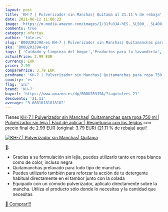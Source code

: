 ```yaml
---
layout: post
title: 'KH-7 | Pulverizador sin Manchas| Quitama al 21.11 % de rebaja'
date: 2021-06-12 11:00:23
image: 'https://m.media-amazon.com/images/I/31fu3JA-hES._SL500_._SL400_.jpg'
comments: true
category: ofertas
author: 'tole.es'
slug: 'B00U2R3J9A-es KH-7 | Pulverizador sin Manchas| Quitamanchas para ropa...'
sku: 'B00U2R3J9A-es'
tags: [ 'Cuidado y limpieza del hogar','Productos para la lavandería','Quitamanchas para textiles','Salud y cuidado personal','kh-7','lejía', ]
actualPrice: 2.99 EUR
currency: EUR
price: 2.99
comparePrice: 3.79 EUR
prodname: 'KH-7 | Pulverizador sin Manchas| Quitamanchas para ropa 750 ml | Pulverizador sin lejía | Fácil de aplicar | Respetuoso con los tejidos'
country: 'es'
flag: '🇪🇸'
brand: 'KH-7'
buyurl: 'https://www.amazon.es/dp/B00U2R3J9A/?tag=tolees-21'
descuento: '21.11'
average: '3.08818181818182'
---
```


Tienes [KH-7 | Pulverizador sin Manchas| Quitamanchas para ropa 750 ml | Pulverizador sin lejía | Fácil de aplicar | Respetuoso con los tejidos](https://www.amazon.es/dp/B00U2R3J9A/?tag=tolees-21) con precio final de  2.99 EUR (original: 3.79 EUR) (21.11 %  de rebaja) aqui!

[![KH-7 | Pulverizador sin Manchas| Quitama](https://m.media-amazon.com/images/I/31fu3JA-hES._SL500_._SL400_.jpg)](https://www.amazon.es/dp/B00U2R3J9A/?tag=tolees-21)

🔎:

- Gracias a su formulación sin lejía, puedes utilizarlo tanto en ropa blanca como de color, incluso negra
- Quitamanchas prelavado para todo tipo de manchas
- Puedes utilizarlo también para reforzar la acción de tu detergente habitual directamente en el tambor junto con la colada
- Equipado con un cómodo pulverizador, aplícalo directamente sobre la mancha. Utiliza el producto sólo donde lo necesitas y la cantidad que necesitas

[🛒 Comprar!!!](https://www.amazon.es/dp/B00U2R3J9A/?tag=tolees-21)
